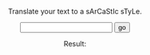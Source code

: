 <!doctype html>
<html class="no-js" lang="">

<head>
  <meta charset="utf-8">
  <title>Sarcasm Translator</title>

  <link rel="stylesheet" href="css/normalize.css">
  <link rel="stylesheet" href="css/main.css">

  <meta name="theme-color" content="#fafafa">

<p style="text-align: center;">Translate your text to a sArCaStIc sTyLe.</p>
  <script src="js/vendor/modernizr-3.8.0.min.js"></script>
  <script src="https://code.jquery.com/jquery-3.4.1.min.js" integrity="sha256-CSXorXvZcTkaix6Yvo6HppcZGetbYMGWSFlBw8HfCJo=" crossorigin="anonymous"></script>
  <script>window.jQuery || document.write('<script src="js/vendor/jquery-3.4.1.min.js"><\/script>')</script>
  <script src="js/plugins.js"></script>
  <script src="js/main.js"></script>

</head>

<body>

<div style="text-align: center;">
<input type="text" id="translate">
<button id="go">go</button>

<p>Result:</br><span id="translateResult" style="background-color: lightgray;"></span></p>
</div>
</body>

</html>
